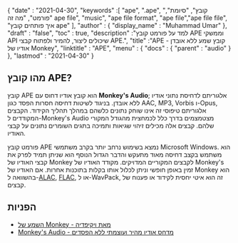 {
  "date" : "2021-04-30",
  "keywords" :[ "ape", ".ape", "קובץ", "סיומת", "פורמט", "מה זה ape file", "music", "ape file format", "ape file","ape file file", "איך פותחים קובץ ape" ],
  "author" : {
    "display_name" : "Muhammad Umar"
},
  "draft" : "false",
  "toc" : true,
  "description" :"למד על פורמט קובץ APE וממשקי API שיכולים ליצור, להמיר ולפתוח קבצי APE.",
  "title" :"APE - קובץ שמע ללא אובדן אודיו של Monkey",
  "linktitle" : "APE",
  "menu" : {
    "docs" : {
      "parent" : "audio"
}
},
  "lastmod" : "2021-04-30"
}

## מהו קובץ APE?

קובץ APE הוא קובץ אודיו דחוס עם **Monkey's Audio**; אלגוריתם לדחיסת נתוני אודיו ללא אובדן. בניגוד לשיטות דחיסה חסרות הפסד כגון AAC, MP3, Vorbis ו-Opus, אלגוריתם טיפוסי זה אינו שוחק נתונים כלשהם במהלך תהליך הקידוד. הקבצים המקודדים ל-Monkey's Audio מצטמצמים בדרך כלל לכמחצית מהגודל המקורי שלהם. קבצים אלה מכילים זיהוי שגיאות ותמיכה בתגים השומרים נתונים על קבצי האודיו.

פורמט קובץ APE נמצא בשימוש נרחב יותר בקרב משתמשי Microsoft Windows. הוא משתמש בקצב דחיסה מאוד מתעקש והדבר הגדול הנוסף הוא שניתן תמיד לפרק את קבצי האודיו של Monkey לקבצים המקוריים המדויקים. מקודד האודיו של Monkey's זמין באופן חופשי וניתן לכלול אותו בקלות בתוכנות אחרות. אם האודיו של Monkey הוא בהשוואה ל-[ALAC](/audio/alac/), [FLAC](/audio/flac/), או ל-WavPack, זה הוא איטי יחסית לקידוד או פענוח של קבצים.

## הפניות

* [השמע של Monkey - מאת ויקיפדיה](https://en.wikipedia.org/wiki/Monkey%27s_Audio)
* [Monkey's Audio - מדחס אודיו מהיר ועוצמתי ללא הפסדים](https://monkeysaudio.com/index.html)

